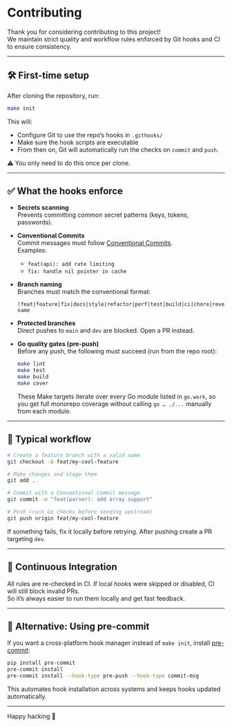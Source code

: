 # Contributing

Thank you for considering contributing to this project!  
We maintain strict quality and workflow rules enforced by Git hooks and CI to ensure consistency.

---

## 🛠️ First-time setup

After cloning the repository, run:

```bash
make init
```

This will:

- Configure Git to use the repo’s hooks in `.githooks/`
- Make sure the hook scripts are executable  
- From then on, Git will automatically run the checks on `commit` and `push`.

⚠️ You only need to do this once per clone.  

---

## ✅ What the hooks enforce

- **Secrets scanning**  
  Prevents committing common secret patterns (keys, tokens, passwords).  

- **Conventional Commits**  
  Commit messages must follow [Conventional Commits](https://www.conventionalcommits.org/en/v1.0.0/).  
  Examples:  
  - `feat(api): add rate limiting`  
  - `fix: handle nil pointer in cache`  

- **Branch naming**  
  Branches must match the conventional format:  
  ```
  (feat|feature|fix|docs|style|refactor|perf|test|build|ci|chore|revert)/some-name
  ```

- **Protected branches**  
  Direct pushes to `main` and `dev` are blocked. Open a PR instead.  

- **Go quality gates (pre-push)**  
  Before any push, the following must succeed (run from the repo root):  
  ```bash
  make lint
  make test
  make build
  make cover
  ```
  These Make targets iterate over every Go module listed in `go.work`, so you get full monorepo coverage without calling `go … ./...` manually from each module.

---

## 🔄 Typical workflow

```bash
# Create a feature branch with a valid name
git checkout -b feat/my-cool-feature

# Make changes and stage them
git add .

# Commit with a Conventional Commit message
git commit -m "feat(parser): add array support"

# Push (runs Go checks before sending upstream)
git push origin feat/my-cool-feature
```

If something fails, fix it locally before retrying.
After pushing create a PR targeting `dev`.

---

## 🧪 Continuous Integration

All rules are re-checked in CI. If local hooks were skipped or disabled, CI will still block invalid PRs.  
So it’s always easier to run them locally and get fast feedback.

---

## 🚀 Alternative: Using pre-commit

If you want a cross-platform hook manager instead of `make init`, install [pre-commit](https://pre-commit.com/):

```bash
pip install pre-commit
pre-commit install
pre-commit install --hook-type pre-push --hook-type commit-msg
```

This automates hook installation across systems and keeps hooks updated automatically.  

---

Happy hacking 🚀
